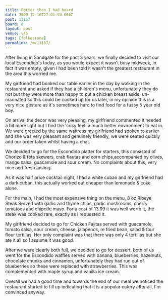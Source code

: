 ```yaml
---
title: Better than I had heard
date: 2009-12-16T22:01:59.000Z
post: 13157
board: 8
layout: post
venue: v45
tags: [folkestone]
permalink: /m/13157/
---
```

After living in Sandgate for the past 3 years, we finally decided to visit our local Escondido's today, as you would expect it wasn't busy midweek, in fact it was empty, given I had been told it wasn't the greatest restaurant in the area this worried me.

My girlfriend had booked our table earlier in the day by walking in the restaurant and asked if they had a children's menu, unfortunately they do not but they were more than happy to put a chicken breast aside, un-marinated so this could be cooked up for us later, in my opinion this is a very nice gesture as it's sometimes hard to find food for a fussy 5 year old boy.

On arrival the decor was very pleasing, my girlfriend commented it needed a bit more light but I find the 'cosy feel' a much better environment to eat in. We were greeted by the same waitress my girlfriend had spoken to earlier and she was very pleasant and genuinely friendly, we were seated quickly and our order taken whilst having a chat.

We decided to go for the Escondido platter for starters, this consisted of Chorizo & feta skewers, crab flautas and corn chips,accompanied by olives, mango salsa, guacamole and sour cream. No complaints about this, very nice and fresh tasting.

As it was half price cocktail night, I had a white cuban and my girlfriend had a dark cuban, this actually worked out cheaper than lemonade & coke alone.

For the main, I had the most expensive thing on the menu, 8 oz Ribeye Steak Served with garlic and thyme chips, garlic mushrooms, cherry tomatoes and chipotle mayo. For a cost of 13.99 it was well worth it, the steak was cooked rare, exactly as I requested it.

My girlfriend decided to go for Chicken Fajitas served with guacamole, tomato salsa, sour cream, cheese, jalapenos, re fried bean, salad & four flour tortillas. Her only complaint was that there was only 4 tortillas but she ate it all so I assume it was good.

After we were clearly both full, we decided to go for dessert, both of us went for the Escondido waffles served with banana, blueberries, hazelnuts, chocolate chunks and cinnamon, unfortunately they had run out of blueberries so these were replaced with strawberries. This was complemented with maple syrup and vanilla ice cream.

Overall we had a good time and towards the end of our meal we noticed the restaurant started to fill up indicating that it is a popular eatery after all, I'm convinced anyway.
